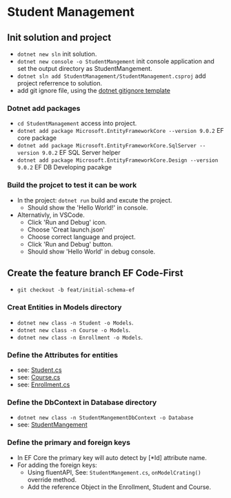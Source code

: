 # Student Management

## Init solution and project

- `dotnet new sln` init solution.
- `dotnet new console -o StudentMangement` init console application and set the output directory as StudentMangement.
- `dotnet sln add StudentManagement/StudentManagement.csproj` add project referrence to solution.
- add git ignore file, using the [dotnet gitignore template](https://github.com/github/gitignore)

### Dotnet add packages

- `cd StudentManagement` access into project.
- `dotnet add package Microsoft.EntityFrameworkCore --version 9.0.2` EF core package
- `dotnet add package Microsoft.EntityFrameworkCore.SqlServer --version 9.0.2` EF SQL Server helper
- `dotnet add package Microsoft.EntityFrameworkCore.Design --version 9.0.2` EF DB Developing pacakge

### Build the projcet to test it can be work

- In the project: `dotnet run` build and excute the project.
  - Should show the 'Hello World!' in console.
- Alternativly, in VSCode.
  - Click 'Run and Debug' icon.
  - Choose 'Creat launch.json'
  - Choose correct language and project.
  - Click 'Run and Debug' button.
  - Should show 'Hello World' in debug console.

## Create the feature branch EF Code-First

- `git checkout -b feat/initial-schema-ef`

### Creat Entities in Models directory

- `dotnet new class -n Student -o Models`.
- `dotnet new class -n Course -o Models`.
- `dotnet new class -n Enrollment -o Models`.

### Define the Attributes for entities

- see: [Student.cs](./StudentManagement/Models/Student.cs)
- see: [Course.cs](./StudentManagement/Models/Course.cs)
- see: [Enrollment.cs](./StudentManagement/Models/Enrollment.cs)

### Define the DbContext in Database directory

- `dotnet new class -n StudentMangementDbContext -o Database`
- see: [StudentMangement](./StudentManagement/Database/StudentMangementDbContext.cs)

### Define the primary and foreign keys

- In EF Core the primary key will auto detect by [*Id] attribute name.
- For adding the foreign keys:
  - Using fluentAPI, See: `StudentMangement.cs`, `onModelCrating()` override method.
  - Add the reference Object in the Enrollment, Student and Course.
